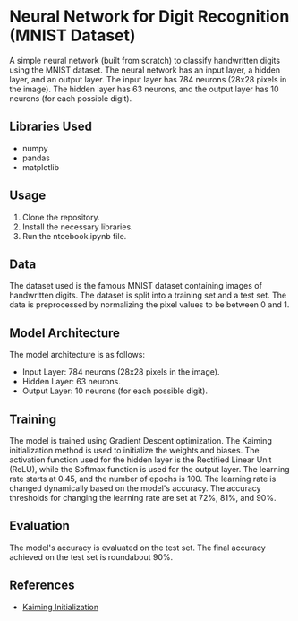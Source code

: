 # Neural Network for Digit Recognition (MNIST Dataset)

A simple neural network (built from scratch) to classify handwritten digits using the MNIST dataset. The neural network has an input layer, a hidden layer, and an output layer. The input layer has 784 neurons (28x28 pixels in the image). The hidden layer has 63 neurons, and the output layer has 10 neurons (for each possible digit).

## Libraries Used
- numpy
- pandas
- matplotlib

## Usage
1. Clone the repository.
2. Install the necessary libraries.
3. Run the ntoebook.ipynb file.

## Data
The dataset used is the famous MNIST dataset containing images of handwritten digits. The dataset is split into a training set and a test set. The data is preprocessed by normalizing the pixel values to be between 0 and 1.

## Model Architecture
The model architecture is as follows:
- Input Layer: 784 neurons (28x28 pixels in the image).
- Hidden Layer: 63 neurons.
- Output Layer: 10 neurons (for each possible digit).

## Training
The model is trained using Gradient Descent optimization. The Kaiming initialization method is used to initialize the weights and biases. The activation function used for the hidden layer is the Rectified Linear Unit (ReLU), while the Softmax function is used for the output layer. The learning rate starts at 0.45, and the number of epochs is 100. The learning rate is changed dynamically based on the model's accuracy. The accuracy thresholds for changing the learning rate are set at 72%, 81%, and 90%.

## Evaluation
The model's accuracy is evaluated on the test set. The final accuracy achieved on the test set is roundabout 90%.

## References
- [Kaiming Initialization](https://arxiv.org/abs/1502.01852)
